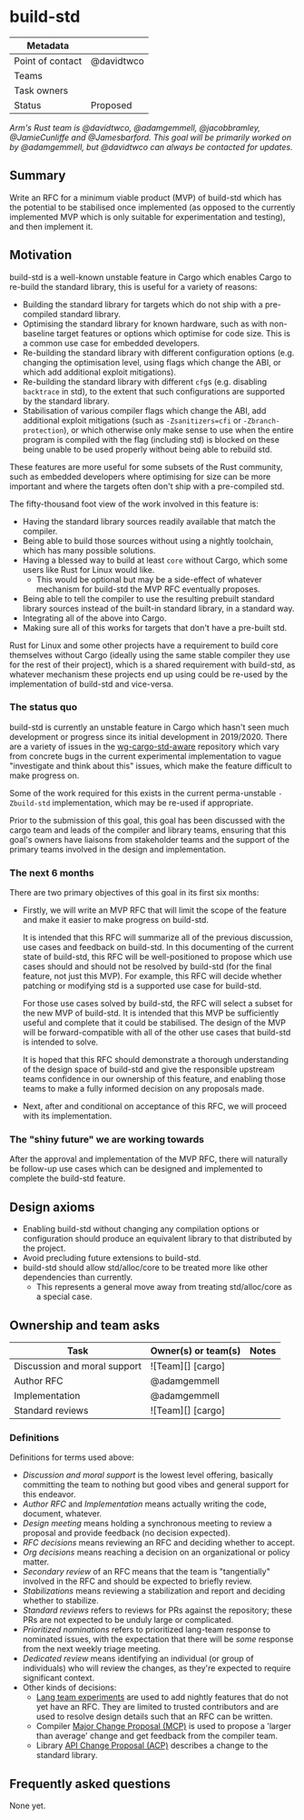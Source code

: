 # build-std

| Metadata |                  |
|----------|------------------|
| Point of contact | @davidtwco |
| Teams | <!-- TEAMS WITH ASKS --> |
| Task owners      | <!-- TASK OWNERS --> |
| Status   | Proposed         |

*Arm's Rust team is @davidtwco, @adamgemmell, @jacobbramley, @JamieCunliffe and @Jamesbarford. This
goal will be primarily worked on by @adamgemmell, but @davidtwco can always be contacted for
updates.*

## Summary

Write an RFC for a minimum viable product (MVP) of build-std which has the potential to be
stabilised once implemented (as opposed to the currently implemented MVP which is only suitable for
experimentation and testing), and then implement it.

## Motivation

build-std is a well-known unstable feature in Cargo which enables Cargo to re-build the standard
library, this is useful for a variety of reasons:

- Building the standard library for targets which do not ship with a pre-compiled standard library.
- Optimising the standard library for known hardware, such as with non-baseline target features
  or options which optimise for code size. This is a common use case for embedded developers.
- Re-building the standard library with different configuration options (e.g. changing the
  optimisation level, using flags which change the ABI, or which add additional exploit
  mitigations).
- Re-building the standard library with different `cfg`s (e.g. disabling `backtrace` in std), to
  the extent that such configurations are supported by the standard library.
- Stabilisation of various compiler flags which change the ABI, add additional exploit
  mitigations (such as `-Zsanitizers=cfi` or `-Zbranch-protection`), or which otherwise only make
  sense to use when the entire program is compiled with the flag (including std) is blocked on
  these being unable to be used properly without being able to rebuild std.

These features are more useful for some subsets of the Rust community, such as embedded developers
where optimising for size can be more important and where the targets often don't ship with a
pre-compiled std.

The fifty-thousand foot view of the work involved in this feature is:

- Having the standard library sources readily available that match the compiler.
- Being able to build those sources without using a nightly toolchain, which has many
  possible solutions.
- Having a blessed way to build at least `core` without Cargo, which some users like
  Rust for Linux would like.
  - This would be optional but may be a side-effect of whatever mechanism for build-std
    the MVP RFC eventually proposes.
- Being able to tell the compiler to use the resulting prebuilt standard library sources
  instead of the built-in standard library, in a standard way.
- Integrating all of the above into Cargo.
- Making sure all of this works for targets that don't have a pre-built std.

Rust for Linux and some other projects have a requirement to build core themselves without Cargo
(ideally using the same stable compiler they use for the rest of their project), which is a shared
requirement with build-std, as whatever mechanism these projects end up using could be re-used by
the implementation of build-std and vice-versa.

### The status quo

build-std is currently an unstable feature in Cargo which hasn't seen much development or progress
since its initial development in 2019/2020. There are a variety of issues in the
[wg-cargo-std-aware][wg-cargo-std-aware] repository which vary from concrete bugs in the current
experimental implementation to vague "investigate and think about this" issues, which make the
feature difficult to make progress on. 

Some of the work required for this exists in the current perma-unstable `-Zbuild-std`
implementation, which may be re-used if appropriate.

Prior to the submission of this goal, this goal has been discussed with the cargo team and
leads of the compiler and library teams, ensuring that this goal's owners have liaisons from
stakeholder teams and the support of the primary teams involved in the design and
implementation.

[wg-cargo-std-aware]: https://github.com/rust-lang/wg-cargo-std-aware

### The next 6 months

There are two primary objectives of this goal in its first six months:

- Firstly, we will write an MVP RFC that will limit the scope of the feature and make it easier
  to make progress on build-std.

  It is intended that this RFC will summarize all of the previous discussion, use cases and
  feedback on build-std. In this documenting of the current state of build-std, this RFC
  will be well-positioned to propose which use cases should and should not be resolved by
  build-std (for the final feature, not just this MVP). For example, this RFC will decide
  whether patching or modifying std is a supported use case for build-std.

  For those use cases solved by build-std, the RFC will select a subset for the new MVP of
  build-std. It is intended that this MVP be sufficiently useful and complete that it could
  be stabilised. The design of the MVP will be forward-compatible with all of the other use
  cases that build-std is intended to solve.

  It is hoped that this RFC should demonstrate a thorough understanding of the design space
  of build-std and give the responsible upstream teams confidence in our ownership of this
  feature, and enabling those teams to make a fully informed decision on any proposals made.

- Next, after and conditional on acceptance of this RFC, we will proceed with its
  implementation.

### The "shiny future" we are working towards

After the approval and implementation of the MVP RFC, there will naturally be follow-up use cases
which can be designed and implemented to complete the build-std feature.

## Design axioms

- Enabling build-std without changing any compilation options or configuration should produce an
  equivalent library to that distributed by the project.
- Avoid precluding future extensions to build-std.
- build-std should allow std/alloc/core to be treated more like other dependencies than currently.
  - This represents a general move away from treating std/alloc/core as a special case.

## Ownership and team asks

| Task                         | Owner(s) or team(s) | Notes |
|------------------------------|---------------------|-------|
| Discussion and moral support | ![Team][] [cargo]   |       |
| Author RFC                   | @adamgemmell        |       |
| Implementation               | @adamgemmell        |       |
| Standard reviews             | ![Team][] [cargo]   |       |

### Definitions

Definitions for terms used above:

* *Discussion and moral support* is the lowest level offering, basically committing the team to nothing but good vibes and general support for this endeavor.
* *Author RFC* and *Implementation* means actually writing the code, document, whatever.
* *Design meeting* means holding a synchronous meeting to review a proposal and provide feedback (no decision expected).
* *RFC decisions* means reviewing an RFC and deciding whether to accept.
* *Org decisions* means reaching a decision on an organizational or policy matter.
* *Secondary review* of an RFC means that the team is "tangentially" involved in the RFC and should be expected to briefly review.
* *Stabilizations* means reviewing a stabilization and report and deciding whether to stabilize.
* *Standard reviews* refers to reviews for PRs against the repository; these PRs are not expected to be unduly large or complicated.
* *Prioritized nominations* refers to prioritized lang-team response to nominated issues, with the expectation that there will be *some* response from the next weekly triage meeting.
* *Dedicated review* means identifying an individual (or group of individuals) who will review the changes, as they're expected to require significant context.
* Other kinds of decisions:
    * [Lang team experiments](https://lang-team.rust-lang.org/how_to/experiment.html) are used to add nightly features that do not yet have an RFC. They are limited to trusted contributors and are used to resolve design details such that an RFC can be written.
    * Compiler [Major Change Proposal (MCP)](https://forge.rust-lang.org/compiler/mcp.html) is used to propose a 'larger than average' change and get feedback from the compiler team.
    * Library [API Change Proposal (ACP)](https://std-dev-guide.rust-lang.org/development/feature-lifecycle.html) describes a change to the standard library.

## Frequently asked questions

None yet.
